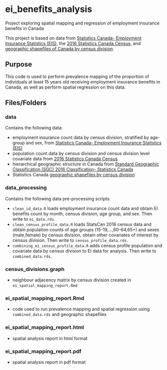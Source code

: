 # ei_benefits_analysis
Project exploring spatial mapping and regression of employment insurance benefits in Canada

This project is based on data from [Statistics Canada- Employment Insurance Statistics (EIS)](https://www150.statcan.gc.ca/t1/tbl1/en/tv.action?pid=1410032301), the [2016 Statistics Canada Census](https://www12.statcan.gc.ca/census-recensement/2016/dp-pd/prof/details/page.cfm?Lang=E&Geo1=PR&Code1=01&Geo2=PR&Code2=01&Data=Count&SearchText=01&SearchType=Begins&SearchPR=01&B1=All&Custom=&TABID=3), and [geographic shapefiles of Canada by census division](https://www12.statcan.gc.ca/census-recensement/2011/geo/bound-limit/bound-limit-eng.cfm).

## Purpose

This code is used to perform prevalence mapping of the proportion of individuals at least 15 years old receiving employment insurance benefits in Canada, as well as perform spatial regression on this data.

## Files/Folders

### data

Contains the following data:

- employment insurance count data by census division, stratified by age-group and sex, from  [Statistics Canada- Employment Insurance Statistics (EIS)](https://www150.statcan.gc.ca/t1/tbl1/en/tv.action?pid=1410032301)
- population count data by census division and census division level covariate data from [2016 Statistics Canada Census](https://www12.statcan.gc.ca/census-recensement/2016/dp-pd/prof/details/page.cfm?Lang=E&Geo1=PR&Code1=01&Geo2=PR&Code2=01&Data=Count&SearchText=01&SearchType=Begins&SearchPR=01&B1=All&Custom=&TABID=3)
- hierarchical geographic structure in Canada from [Standard Geographic Classification (SGC) 2016 Classification- Statistics Canada](https://www.statcan.gc.ca/en/subjects/standard/sgc/2016/index)
- Statistics Canada [geographic shapefiles by census division](https://www12.statcan.gc.ca/census-recensement/2011/geo/bound-limit/bound-limit-eng.cfm)

### data_processing

Contains the following data pre-processing scripts:

- `clean_id_data.R` loads employment insurance count data and obtain EI benefits count by month, census division, age group, and sex. Then write to `ei_data.rds`.
- `clean_census_profile_data.R` loads StatsCan 2016 census data and obtain population counts of age groups (15-19,...,60-64,65+) and sexes (male,female) by census division, obtain other covariates of interest by census division. Then write to `census_profile_data.rds`.
- `combining_ei_census_profile_data.R` adds census profile population and covariate data by census division to EI data for analysis. Then write to `combined_data.rds`.

### census_divisions.graph

- neighbour adjacency matrix by census division created in `ei_spatial_mapping_report.Rmd`

### ei_spatial_mapping_report.Rmd

- code used to run prevalence mapping and spatial regression using `combined_data.rds` and geographic shapefiles

### ei_spatial_mapping_report.html

- spatial analysis report in html format

### ei_spatial_mapping_report.pdf

- spatial analysis report in pdf format


